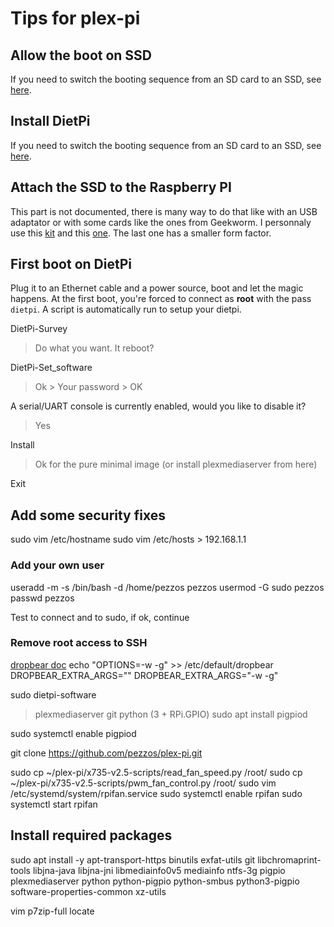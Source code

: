 # Tips for plex-pi

## Allow the boot on SSD

If you need to switch the booting sequence from an SD card to an SSD, see [here](boot-on-ssd/README.md).

## Install DietPi

If you need to switch the booting sequence from an SD card to an SSD, see [here](install-dietpi-on-ssd/README.md).

## Attach the SSD to the Raspberry PI

This part is not documented, there is many way to do that like with an USB adaptator or with some cards like the ones from Geekworm. I personnaly use this [kit](https://geekworm.com/products/raspberry-pi-4-x825-board-x825-case-x735-board-dc-5v-4a-power-supply-kit?variant=39832799838296) and this [one](https://geekworm.com/products/geekworm-naspi-2-5-sata-hdd-ssd-kit-for-raspberry-pi-4-model-b?variant=39916589088856). The last one has a smaller form factor.

## First boot on DietPi

Plug it to an Ethernet cable and a power source, boot and let the magic happens.
At the first boot, you're forced to connect as **root** with the pass `dietpi`.
A script is automatically run to setup your dietpi.

DietPi-Survey

> Do what you want.
> It reboot?

DietPi-Set_software

> Ok > Your password > OK

A serial/UART console is currently enabled, would you like to disable it?

> Yes

Install

> Ok for the pure minimal image (or install plexmediaserver from here)

Exit

## Add some security fixes

sudo vim /etc/hostname
sudo vim /etc/hosts > 192.168.1.1

### Add your own user

useradd -m -s /bin/bash -d /home/pezzos pezzos
usermod -G sudo pezzos
passwd pezzos

Test to connect and to sudo, if ok, continue

### Remove root access to SSH

[dropbear doc](https://linux.die.net/man/8/dropbear)
echo "OPTIONS=-w -g" >> /etc/default/dropbear
DROPBEAR_EXTRA_ARGS=""
DROPBEAR_EXTRA_ARGS="-w -g"

sudo dietpi-software

> plexmediaserver git python (3 + RPi.GPIO)
> sudo apt install pigpiod

sudo systemctl enable pigpiod

git clone https://github.com/pezzos/plex-pi.git

sudo cp ~/plex-pi/x735-v2.5-scripts/read_fan_speed.py /root/
sudo cp ~/plex-pi/x735-v2.5-scripts/pwm_fan_control.py /root/
sudo vim /etc/systemd/system/rpifan.service
sudo systemctl enable rpifan
sudo systemctl start rpifan

## Install required packages

sudo apt install -y apt-transport-https binutils exfat-utils git libchromaprint-tools libjna-java libjna-jni libmediainfo0v5 mediainfo ntfs-3g pigpio plexmediaserver python python-pigpio python-smbus python3-pigpio software-properties-common xz-utils

vim p7zip-full locate
